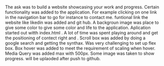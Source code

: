 The ask was to build a website showcasing your work and progress. Certain functionality was added to the application. 
For example clicking on one link in the navigation bar to go for instance to contact me. funtional link the website like likedin was added and git hub. 
A backgroun image was place to give some color to give some color and life to the application.
Aplication started out witth index.html .
A lot of time was spent playing around and get the positioning of contect right and . 
Scroll box was added by doing a google search and getting the synthax. 
Was very challenging to set up flex box. 
Box hover was added to meet the requirement of scaling when hover. 
Media Query was added max with 500px. 
Some image was taken to show progress. will be uplaoded after push to github. 